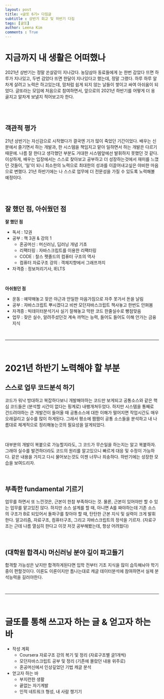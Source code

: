 ```yaml
---
layout: post
title: <글또 6기> 다짐글
subtitle : 상반기 회고 및 하반기 다짐
tags: [글또]
author: Leena Kim
comments : True
---
```




# 지금까지 내 생활은 어떠했나

2021년 상반기는 정말 쏜살같이 지나갔다. 농담삼아 동료들에게 눈 한번 감았다 뜨면 하루가 지나있고, 두번 감았다 뜨면 한달이 지나있다고 했는데, 정말 그랬다. 하루 하루 알차게 살려고 노력은 하고있는데, 맘처럼 쉽게 되지 않는 날들이 쌓이고 싸여 아쉬움이 되었다. 글또라는 모임에 처음으로 참여하면서, 앞으로의 2021년 하반기를 어떻게 더 옹골지고 알차게 보낼지 적어보고자 한다. 

<br><br>

## 객관적 평가

21년 상반기는 자신감으로 시작했다가 결국엔 기가 많이 죽었던 기간이었다. 배우는 신분에서 즐기면서 하는 개발과, 한 시스템을 책임지고 맡아 일하면서 하는 개발은 다르기 때문에. 나름 잘 한다고 생각했던 부분도 거대한 시스템앞에선 발휘하지 못했던 것 같다. 이상하게, 배우는 입장에서는 스스로 찾아보고 공부하고 더 성장하는것에서 재미를 느꼈던 것들이, '일'이 되니 최소한의 노력으로 최대한의 성과를 이끌어내고싶은 야비한 마음으로 변했다. 21년 하반기에는 나 스스로 업무에 더 전문성을 가질 수 있도록 노력해볼 예정이다.

<br><br>

## 잘 했던 점, 아쉬웠던 점

**잘 했던 점**

- 독서 : 12권
- 공부 : 책 3권 & 강의 1
  - 혼공머신 : 머신러닝, 딥러닝 개념 기초 
  - 리팩터링 : 자바스크립트를 이용한 리팩터링 
  - CODE : 찰스 펫졸드의 컴퓨터 구조의 역사
  - 컴퓨터 자료구조 강의 : 객체지향에서 그래프까지
- 자격증 : 정보처리기사, IELTS

<br>

**아쉬웠던 점**

- 운동 : 예약해놓고 잦은 야근과 안일한 마음가짐으로 자주 못가서 돈을 날림 
- 공부 : 자바스크립트 뿌시겠다고 비싼 모던자바스크립트 책사놓고 한번도 안펴봄
- 자격증 : 빅데이터분석기사 실기 잘해놓고 막판 코드 한줄실수로 빵점맞음
- 업무 : 잦은 실수, 알려주셨던것 계속 까먹는 능력, 들어도 들어도 이해 안가는 금융지식 

<br>

<hr>

<br>

# 2021년 하반기 노력해야 할 부분

## 스스로 업무 코드분석 하기 

코드가 워낙 방대하고 복잡하다보니 개발해야하는 코드만 보게되고 공통소스와 같은 핵심 코드들은 (분석할 시간이 없다는 핑계로) 내팽개쳐두었다. 하지만 시스템을 통째로 건드려야하는 큰 개발건이 들어올 때 공통소스에 대한 이해가 떨어지면 작업시간도 매우 오래걸리고 실수를 많이 하게된다. 그래서 평소에 짬짬이 공통 소스들을 분석하고 내 나름대로 체계적으로 정리해놓는것의 필요성을 알게되었다. 

<br>

대부분의 개발이 복붙으로 가능할지라도, 그 코드가 무슨일을 하는지는 알고 복붙하자. 그래야 실수를 발견하더라도 코드의 원리를 알고있으니 빠르게 대응 및 수정이 가능하다. 같은 내용을 가지고 다시 물어보는것도 이젠 너무나 죄송하다. 하반기에는 성장한 모습을 보여드리자. 

<br>

## 부족한 fundamental 기르기

업무를 하면서 또 느낀것은, 근본이 한참 부족하다는 것. 물론, 근본이 있어야만 할 수 있는 업무를 맡고있진 않다. 하지만 소스 설계를 할 때, 아니면 A를 짜야하는데 기존 소스의 구조가 B로 되있어서 돌파구를 찾아야 할 때, 탄탄한 근본 지식 및 실력이 크게 발휘한다. 알고리즘, 자료구조, 컴퓨터구조, 그리고 자바스크립트의 정석을 기르자. (자료구조는 근데 나름 열심히 한다고 이것 저것 공부해봤는데, 항상 어려웠다)

<br>

## (대학원 합격시) 머신러닝 분야 깊이 파고들기 

합격할 가능성은 낮지만 합격하게된다면 입학 전부터 기초 지식을 많이 습득해놔야 학기중이 편할것이다. 이론도 이론이지만 틈나는대로 캐글 데이터분석에 참여하면서 실제 분석능력을 길러야한다. 

<br>

<hr>

<br>

# 글또를 통해 쓰고자 하는 글 & 얻고자 하는 바

- 작성 계획
  - Coursera 자료구조 강의 복기 및 정리 (자료구조별 글1개씩)
  - 모던자바스크립트 공부 및 정리 (기존에 몰랐던 내용 위주로)
  - 혼공머신에서 인상깊었던 기법 캐글 분석 
- 얻고자 하는 바 
  - 부지런한 생활
  - 끝없는 자기계발
  - 인적 네트워크 형성, 내 사람 챙기기 


